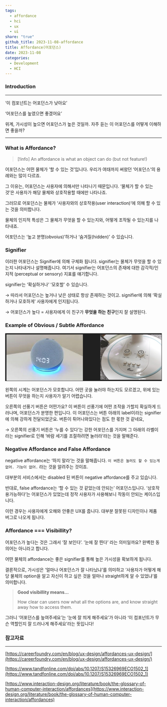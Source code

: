 ```yaml
---
tags:
  - affordance
  - hci
  - ux
  - ui
share: "true"
github_title: 2023-11-08-affordance
title: Affordance(어포던스)
date: 2023-11-08
categories:
  - Development
  - HCI
---
```


### Introduction
---

‘이 컴포넌트는 어포던스가 낮아요’

‘어포던스를 높였으면 좋겠어요’

위계, 가시성이 높으면 어포던스가 높은 것일까. 자주 듣는 이 어포던스를 어떻게 이해하면 좋을까?

---
### What is Affordance?

> [!info] An affordance is what an object can do (but not feature!)

어포던스는 어떤 물체가 ’할 수 있는 것’입니다. 우리가 여태까지 써왔던 ‘어포던스’의 용례와는 많이 다르죠.

그 이유는, 어포던스는 사용자에 의해서만 나타나기 때문입니다. ‘물체가 할 수 있는 것’은 사용자가 해당 물체와 상호작용할 때에만 나타나죠.

그러므로 어포던스는 물체가 ‘사용자와의 상호작용(user interaction)’에 의해 할 수 있는 것을 의미합니다.

물체의 인지적 특성은 그 물체가 무엇을 할 수 있는지와, 어떻게 조작될 수 있는지를 나타내죠.

어포던스는 ‘높고 분명(obvoius)’하거나 ‘숨겨질(hidden)’ 수 있습니다.

### Signifier

이러한 어포던스는 Signifier에 의해 구체화 됩니다. signifier는 물체가 무엇을 할 수 있는지 나타내거나 설명해줍니다. 여기서 signifier는 어포던스의 존재에 대한 감각적/인지적 (perceptual or sensory) 지표를 얘기합니다.

signifier는 ‘확실하거나’ ‘모호할’ 수 있습니다.

→ 따라서 어포던스는 높거나 낮은 상태로 항상 존재하는 것이고. signifier에 의해 ‘확실하거나 모호하게’ 사용자에게 인지됩니다.

→ 어포던스가 높다 = 사용자에게 이 친구가 **무엇을 하는 친구**인지 잘 설명된다.

### Example of Obvious / Subtle Affordance
![Pasted image 20240220132615.png](../../Pasted%20image%2020240220132615.png)

왼쪽의 시계는 어포던스가 모호합니다. 어떤 곳을 눌러야 하는지도 모르겠고, 위에 있는 버튼이 무엇을 하는지 사용자가 알기 어렵습니다.

오른쪽의 선풍기 버튼은 어떤가요? 이 버튼이 선풍기에 어떤 조작을 가할지 확실하게 드러나며, 어포던스가 분명한 편입니다. 이 어포던스는 버튼 아래의 label이라는 signifier에 의해 강하게 전달되었군요. 버튼이 튀어나와있다는 점도 한 몫한 것 같네요,

→ 오른쪽의 선풍기 버튼은 ‘누를 수 있다’는 강한 어포던스를 가지며 그 아래의 라벨이라는 signifier로 인해 ‘바람 세기를 조절하려면 눌러라’라는 것을 말해준다.

### Negative Affordance and False Affordance

negative affordance는 ‘하지 말라’는 것을 말해줍니다. `이 버튼은 눌러도 할 수 있는게 없어. 기능이 없어.` 라는 것을 알려주는 것이죠.

대부분의 서비스에서는 disabled 된 버튼이 negative affordance를 주고 있습니다.

반대로, false affordance는 ‘할 수 있는 것 같았는데 안되는’ 어포던스입니다. ‘상호작용가능하다’는 어포던스가 있었는데 정작 사용자가 사용해보니 작동이 안되는 케이스입니다.

이런 경우는 사용자에게 오해와 안좋은 UX를 줍니다. 대부분 잘못된 디자인이나 제품 버그로 나오게 됩니다.

### Affordance === Visibillity?

어포던스가 높다는 것은 그래서 ‘잘 보인다’. ‘눈에 잘 띈다’ 라는 의미일까요? 완벽한 동의어는 아니라고 합니다.

어떤 물체의 affordance는 좋은 signifier를 통해 높은 가시성을 확보하게 됩니다.

결론적으로, 가시성은 ‘얼마나 어포던스가 잘 나타났냐’를 의미하고 ‘사용자가 어떻게 해당 물체의 option을 알고 자신이 하고 싶은 것을 얼마나 straight하게 알 수 있었냐’를 의미합니다.

> **Good visibillity means…**
> 
> How clear can users now what all the options are, and know straight away how to access them.


그러니 ‘어포던스를 높여주세요’는 ‘눈에 잘 띄게 해주세요’가 아니라 ‘이 컴포넌트가 무슨 역할인지 잘 드러나게 해주세요’라는 뜻입니다!

### 참고자료

---

[https://careerfoundry.com/en/blog/ux-design/affordances-ux-design/](https://careerfoundry.com/en/blog/ux-design/affordances-ux-design/)

[https://www.tandfonline.com/doi/abs/10.1207/S15326969ECO1502_1](https://www.tandfonline.com/doi/abs/10.1207/S15326969ECO1502_1)

[https://www.interaction-design.org/literature/book/the-glossary-of-human-computer-interaction/affordances](https://www.interaction-design.org/literature/book/the-glossary-of-human-computer-interaction/affordances)